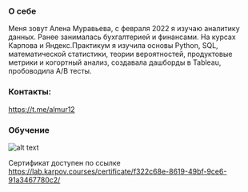 ### О себе

Меня зовут Алена Муравьева, с февраля 2022 я изучаю аналитику данных. Ранее занималась бухгалтерией и финансами. На курсах Карпова и Яндекс.Практикум я изучила основы Python, SQL, математической статистики, теории вероятностей, продуктовые метрики и когортный анализ, создавала дашборды в Tableau, пробоводила A/B тесты.

### Контакты:
https://t.me/almur12

### Обучение

![alt text](https://github.com/AlenaMuraveva/AlenaMuraveva/blob/main/Сертификат%20Карпов%20курсы.jpg?raw=true)

Сертификат доступен по ссылке https://lab.karpov.courses/certificate/f322c68e-8619-49bf-9ce6-91a3467780c2/
